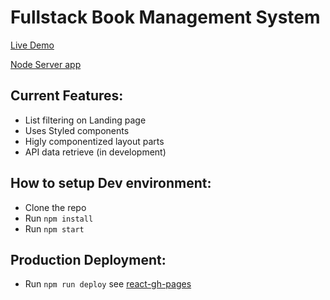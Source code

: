 # Fullstack Book Management System
[Live Demo](https://marciofao.github.io/react-book-manager/)

[Node Server app](https://github.com/marciofao/node-books-manager-server)

## Current Features:
- List filtering on Landing page
- Uses Styled components
- Higly componentized layout parts
- API data retrieve (in development)

## How to setup Dev environment:
- Clone the repo
- Run `npm install`
- Run `npm start`

## Production Deployment:
- Run `npm run deploy` see [react-gh-pages](https://github.com/gitname/react-gh-pages)
